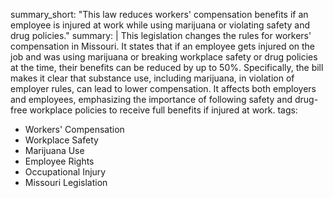 summary_short: "This law reduces workers' compensation benefits if an employee is injured at work while using marijuana or violating safety and drug policies."
summary: |
  This legislation changes the rules for workers' compensation in Missouri. It states that if an employee gets injured on the job and was using marijuana or breaking workplace safety or drug policies at the time, their benefits can be reduced by up to 50%. Specifically, the bill makes it clear that substance use, including marijuana, in violation of employer rules, can lead to lower compensation. It affects both employers and employees, emphasizing the importance of following safety and drug-free workplace policies to receive full benefits if injured at work.
tags:
  - Workers' Compensation
  - Workplace Safety
  - Marijuana Use
  - Employee Rights
  - Occupational Injury
  - Missouri Legislation
